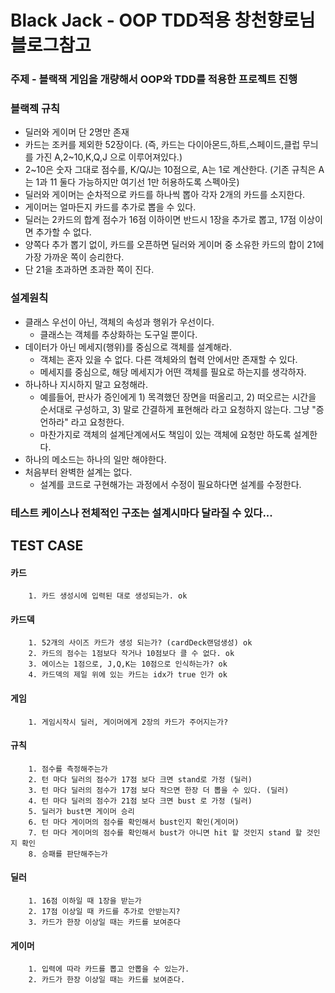 # Black Jack - OOP TDD적용 창천향로님 블로그참고

### 주제 - 블랙잭 게임을 개량해서 OOP와 TDD를 적용한 프로젝트 진행 

### 블랙젝 규칙
* 딜러와 게이머 단 2명만 존재
* 카드는 조커를 제외한 52장이다. (즉, 카드는 다이아몬드,하트,스페이드,클럽 무늬를 가진 A,2~10,K,Q,J 으로 이루어져있다.)
* 2~10은 숫자 그대로 점수를, K/Q/J는 10점으로, A는 1로 계산한다. (기존 규칙은 A는 1과 11 둘다 가능하지만 여기선 1만 허용하도록 스펙아웃)
* 딜러와 게이머는 순차적으로 카드를 하나씩 뽑아 각자 2개의 카드를 소지한다.
* 게이머는 얼마든지 카드를 추가로 뽑을 수 있다.
* 딜러는 2카드의 합계 점수가 16점 이하이면 반드시 1장을 추가로 뽑고, 17점 이상이면 추가할 수 없다.
* 양쪽다 추가 뽑기 없이, 카드를 오픈하면 딜러와 게이머 중 소유한 카드의 합이 21에 가장 가까운 쪽이 승리한다.
* 단 21을 초과하면 초과한 쪽이 진다.

### 설계원칙
* 클래스 우선이 아닌, 객체의 속성과 행위가 우선이다.
    * 클래스는 객체를 추상화하는 도구일 뿐이다.
* 데이터가 아닌 메세지(행위)를 중심으로 객체를 설계해라.
    * 객체는 혼자 있을 수 없다. 다른 객체와의 협력 안에서만 존재할 수 있다.
    * 메세지를 중심으로, 해당 메세지가 어떤 객체를 필요로 하는지를 생각하자.
* 하나하나 지시하지 말고 요청해라.
    * 예를들어, 판사가 증인에게 1) 목격했던 장면을 떠올리고, 2) 떠오르는 시간을 순서대로 구성하고, 3) 말로 간결하게 표현해라 라고 요청하지 않는다. 그냥 "증언하라" 라고 요청한다.
    * 마찬가지로 객체의 설계단계에서도 책임이 있는 객체에 요청만 하도록 설계한다.
* 하나의 메소드는 하나의 일만 해야한다.
* 처음부터 완벽한 설계는 없다.
    * 설계를 코드로 구현해가는 과정에서 수정이 필요하다면 설계를 수정한다.

### 테스트 케이스나 전체적인 구조는 설계시마다 달라질 수 있다...

TEST CASE
--

#### 카드
        1. 카드 생성시에 입력된 대로 생성되는가. ok
        
#### 카드덱
        1. 52개의 사이즈 카드가 생성 되는가? (cardDeck랜덤생성) ok
        2. 카드의 점수는 1점보다 작거나 10점보다 클 수 없다. ok
        3. 에이스는 1점으로, J,Q,K는 10점으로 인식하는가? ok
        4. 카드덱의 제일 위에 있는 카드는 idx가 true 인가 ok

#### 게임
        1. 게임시작시 딜러, 게이머에게 2장의 카드가 주어지는가? 
        
#### 규칙
        1. 점수를 측정해주는가
        2. 턴 마다 딜러의 점수가 17점 보다 크면 stand로 가정 (딜러)
        3. 턴 마다 딜러의 점수가 17점 보다 작으면 한장 더 뽑을 수 있다. (딜러)
        4. 턴 마다 딜러의 점수가 21점 보다 크면 bust 로 가정 (딜러)
        5. 딜러가 bust면 게이머 승리
        6. 턴 마다 게이머의 점수를 확인해서 bust인지 확인(게이머)
        7. 턴 마다 게이머의 점수를 확인해서 bust가 아니면 hit 할 것인지 stand 할 것인지 확인
        8. 승패를 판단해주는가
#### 딜러
        1. 16점 이하일 때 1장을 받는가
        2. 17점 이상일 때 카드를 추가로 안받는지?
        3. 카드가 한장 이상일 때는 카드를 보여준다
#### 게이머
        1. 입력에 따라 카드를 뽑고 안뽑을 수 있는가.
        2. 카드가 한장 이상일 때는 카드를 보여준다.                      